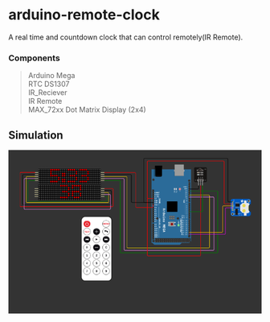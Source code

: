 # arduino-remote-clock
A real time and countdown clock that can control remotely(IR Remote).
### Components
> Arduino Mega <br>
> RTC DS1307 <br>
> IR_Reciever<br>
> IR Remote<br>
> MAX_72xx Dot Matrix Display (2x4)

## Simulation <br>
<img src="./mega.png"/>
